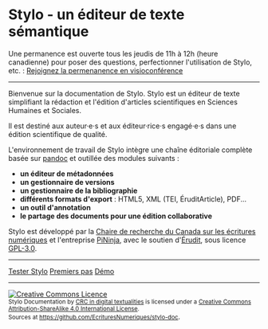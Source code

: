 # Stylo - un éditeur de texte sémantique

Une permanence est ouverte tous les jeudis de 11h à 12h (heure canadienne) pour poser des questions, perfectionner l'utilisation de Stylo, etc.  : <a class="btn btn-info" href="https://meet.jit.si/stylo" role="button">Rejoignez la permenanence en visioconférence</a>

---

Bienvenue sur la documentation de Stylo. Stylo est un éditeur de texte simplifiant la rédaction et l'édition d'articles scientifiques en Sciences Humaines et Sociales.

Il est destiné aux auteur·e·s et aux éditeur·rice·s engagé·e·s dans une édition scientifique de qualité.

L'environnement de travail de Stylo intègre une chaîne éditoriale complète basée sur [pandoc](http://pandoc.org/) et outillée des modules suivants :

  - **un éditeur de métadonnées**
  - **un gestionnaire de versions**
  - **un gestionnaire de la bibliographie**
  - **différents formats d'export** : HTML5, XML (TEI, ÉruditArticle), PDF...
  - **un outil d'annotation**
  - **le partage des documents pour une édition collaborative**

Stylo est développé par la [Chaire de recherche du Canada sur les écritures numériques](http://ecrituresnumeriques.ca/) et l'entreprise [PiNinja](https://3.14159.ninja/), avec le soutien d'[Érudit](http://erudit.org/), sous licence [GPL-3.0](https://github.com/EcrituresNumeriques/stylo/blob/master/LICENSE).



---

<a class="btn btn-info" href="http://stylo.ecrituresnumeriques.ca" role="button">Tester Stylo</a> <a class="btn btn-info" href="pages/premierspas.md" role="button">Premiers pas</a> <a class="btn btn-info" href="pages/publications.md" role="button">Démo</a>

---

<a rel="license" href="http://creativecommons.org/licenses/by-sa/4.0/"><img alt="Creative Commons Licence" style="border-width:0" src="https://i.creativecommons.org/l/by-sa/4.0/88x31.png" /></a><br /><small><span xmlns:dct="http://purl.org/dc/terms/" property="dct:title">Stylo Documentation</span> by <a xmlns:cc="http://creativecommons.org/ns#" href="http://ecrituresnumeriques.ca/" property="cc:attributionName" rel="cc:attributionURL">CRC in digital textualities</a> is licensed under a <a rel="license" href="http://creativecommons.org/licenses/by-sa/4.0/">Creative Commons Attribution-ShareAlike 4.0 International License</a>. <br />Sources at <a xmlns:dct="http://purl.org/dc/terms/" href="https://github.com/EcrituresNumeriques/stylo-doc" rel="dct:source">https://github.com/EcrituresNumeriques/stylo-doc</a></small>.
